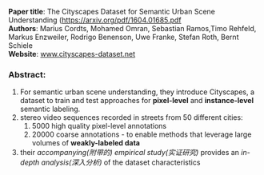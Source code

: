 __Paper  title__: The Cityscapes Dataset for Semantic Urban Scene Understanding (https://arxiv.org/pdf/1604.01685.pdf  
__Authors__: Marius Cordts, Mohamed Omran, Sebastian Ramos,Timo Rehfeld, Markus Enzweiler, Rodrigo Benenson, Uwe Franke, Stefan Roth, Bernt Schiele  
__Website__: www.cityscapes-dataset.net  

### Abstract:
  1. For semantic urban scene understanding, they introduce Cityscapes, a dataset to train and test approaches for __pixel-level__ and __instance-level__ semantic labeling.
  2. stereo video sequences recorded in streets from 50 different cities:
      1. 5000 high quality pixel-level annotations
      2. 20000 coarse annotations -  to enable methods that leverage large volumes of __weakly-labeled data__
  3. their _accompanying(附带的)_ _empirical study(实证研究)_ provides an _in-depth analysis(深入分析)_ of the dataset characteristics
  
